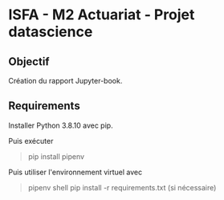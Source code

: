 # ISFA - M2 Actuariat - Projet datascience

## Objectif

Création du rapport Jupyter-book.

## Requirements

 Installer Python 3.8.10 avec pip.

 Puis exécuter
> pip install pipenv

Puis utiliser l'environnement virtuel avec

> pipenv shell
> pip install -r requirements.txt   (si nécessaire)

